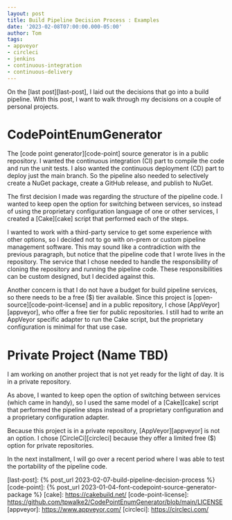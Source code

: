 ```yaml
---
layout: post
title: Build Pipeline Decision Process : Examples
date: '2023-02-08T07:00:00.000-05:00'
author: Tom
tags:
- appveyor
- circleci
- jenkins
- continuous-integration
- continuous-delivery
---
```

On the [last post][last-post], I laid out the decisions that go into a build pipeline. With this post, I want to walk
through my decisions on a couple of personal projects.

# CodePointEnumGenerator
The [code point generator][code-point] source generator is in a public repository. I wanted the continuous integration
(CI) part to compile the code and run the unit tests. I also wanted the continuous deployment (CD) part to deploy just
the main branch. So the pipeline also needed to selectively create a NuGet package, create a GitHub release, and publish
to NuGet.

The first decision I made was regarding the structure of the pipeline code. I wanted to keep open the option for
switching between services, so instead of using the proprietary configuration language of one or other services, I
created a [Cake][cake] script that performed each of the steps.

I wanted to work with a third-party service to get some experience with other options, so I decided not to go with
on-prem or custom pipeline management software. This may sound like a contradiction with the previous paragraph, but
notice that the pipeline code that I wrote lives in the repository. The service that I chose needed to handle the
responsibility of cloning the repository and running the pipeline code. These responsibilities can be custom designed,
but I decided against this.

Another concern is that I do not have a budget for build pipeline services, so there needs to be a free ($) tier
available. Since this project is [open-source][code-point-license] and in a public repository, I chose
[AppVeyor][appveyor], who offer a free tier for public repositories. I still had to write an AppVeyor specific adapter
to run the Cake script, but the proprietary configuration is minimal for that use case.

# Private Project (Name TBD)
I am working on another project that is not yet ready for the light of day. It is in a private repository.

As above, I wanted to keep open the option of switching between services (which came in handy), so I used the same model
of a [Cake][cake] script that performed the pipeline steps instead of a proprietary configuration and a proprietary
configuration adapter.

Because this project is in a private repository, [AppVeyor][appveyor] is not an option. I chose [CircleCi][circleci]
because they offer a limited free ($) option for private repositories.

In the next installment, I will go over a recent period where I was able to test the portability of the pipeline code.

[last-post]: {% post_url 2023-02-07-build-pipeline-decision-process %}
[code-point]: {% post_url 2023-01-04-font-codepoint-source-generator-package %}
[cake]: https://cakebuild.net/
[code-point-license]: https://github.com/tpwalke2/CodePointEnumGenerator/blob/main/LICENSE
[appveyor]: https://www.appveyor.com/
[circleci]: https://circleci.com/